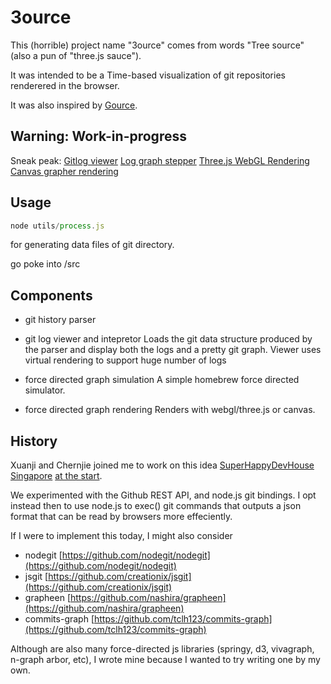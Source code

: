 3ource
======

This (horrible) project name "3ource" comes from words "Tree source" (also a pun of "three.js sauce").

It was intended to be a Time-based visualization of git repositories renderered in the browser.

It was also inspired by [Gource](https://code.google.com/p/gource/).

## Warning: Work-in-progress

Sneak peak:
[Gitlog viewer](https://zz85.github.io/3ource/src/timeline.html)
[Log graph stepper](https://zz85.github.io/3ource/src/flow.html)
[Three.js WebGL Rendering](https://zz85.github.io/3ource/src/force_directed_webgl.html)
[Canvas grapher rendering](https://zz85.github.io/3ource/src/force_directed.html)

## Usage


```js
node utils/process.js
```
for generating data files of git directory.

go poke into /src

## Components
- git history parser

- git log viewer and intepretor
Loads the git data structure produced by the parser and display both the logs and a pretty git graph. Viewer uses virtual rendering to support huge number of logs

- force directed graph simulation
A simple homebrew force directed simulator.

- force directed graph rendering
Renders with webgl/three.js or canvas.

## History

Xuanji and Chernjie joined me to work on this idea  [SuperHappyDevHouse Singapore](https://www.facebook.com/shdhsg) [at the start](http://www.superhappydevhouse.sg/w/page/65152011/SHDH%203%20Current%20Projects).

We experimented with the Github REST API, and node.js git bindings. I opt instead then to use node.js to exec() git commands that outputs a json format that can be read by browsers more effeciently.

If I were to implement this today, I might also consider
- nodegit [https://github.com/nodegit/nodegit](https://github.com/nodegit/nodegit)
- jsgit [https://github.com/creationix/jsgit](https://github.com/creationix/jsgit)
- grapheen [https://github.com/nashira/grapheen](https://github.com/nashira/grapheen)
- commits-graph [https://github.com/tclh123/commits-graph](https://github.com/tclh123/commits-graph)

Although are also many force-directed js libraries (springy, d3, vivagraph, n-graph arbor, etc), I wrote mine because I wanted to try writing one by my own.